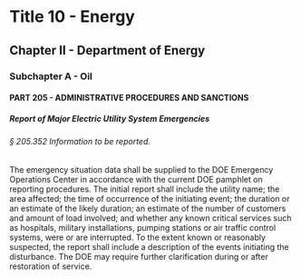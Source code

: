 
# Title 10 - Energy
## Chapter II - Department of Energy
### Subchapter A - Oil
#### PART 205 - ADMINISTRATIVE PROCEDURES AND SANCTIONS
##### Report of Major Electric Utility System Emergencies
###### § 205.352 Information to be reported.

The emergency situation data shall be supplied to the DOE Emergency Operations Center in accordance with the current DOE pamphlet on reporting procedures. The initial report shall include the utility name; the area affected; the time of occurrence of the initiating event; the duration or an estimate of the likely duration; an estimate of the number of customers and amount of load involved; and whether any known critical services such as hospitals, military installations, pumping stations or air traffic control systems, were or are interrupted. To the extent known or reasonably suspected, the report shall include a description of the events initiating the disturbance. The DOE may require further clarification during or after restoration of service.
